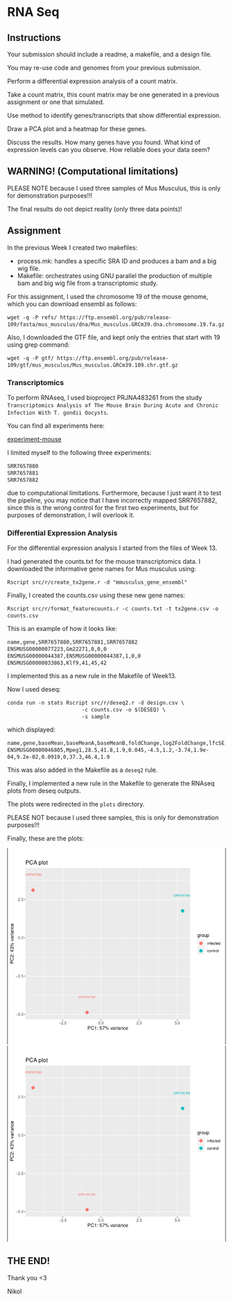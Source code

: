 # RNA Seq

## Instructions

Your submission should include a readme, a makefile, and a design file.

You may re-use code and genomes from your previous submission.

Perform a differential expression analysis of a count matrix.

Take a count matrix, this count matrix may be one generated in a previous assignment or one that simulated.

Use method to identify genes/transcripts that show differential expression.

Draw a PCA plot and a heatmap for these genes.

Discuss the results. How many genes have you found. What kind of expression levels can you observe. How reliable does your data seem?

## WARNING! (Computational limitations)

PLEASE NOTE because I used three samples of Mus Musculus, 
this is only for demonstration purposes!!!

The final results do not depict reality (only three data points)!

## Assignment

In the previous Week I created two makefiles:

- process.mk: handles a specific SRA ID and produces a bam and a big wig file.
- Makefile: orchestrates using GNU parallel the production of multiple bam and big wig file from a transcriptomic study.

For this assignment, I used the chromosome 19 of the mouse genome, which you can download ensembl as follows:
```
wget -q -P refs/ https://ftp.ensembl.org/pub/release-109/fasta/mus_musculus/dna/Mus_musculus.GRCm39.dna.chromosome.19.fa.gz
```

Also, I downloaded the GTF file, and kept only the entries that start with 19 using grep command:
```
wget -q -P gtf/ https://ftp.ensembl.org/pub/release-109/gtf/mus_musculus/Mus_musculus.GRCm39.109.chr.gtf.gz
```

### Transcriptomics

To perform RNAseq, I used bioproject PRJNA483261 from the study `Transcriptomics Analysis of The Mouse Brain During Acute and Chronic Infection With T. gondii Oocysts`. 

You can find all experiments here:

[experiment-mouse](https://www.ncbi.nlm.nih.gov/Traces/study/?acc=SRP156616&o=acc_s%3Aa)

I limited myself to the following three experiments:

```
SRR7657880
SRR7657881
SRR7657882
```

due to computational limitations. Furthermore, because I just want it to test the pipeline, you may notice that I have
incorrectly mapped SRR7657882, since this is the wrong control for the first two experiments, but for purposes 
of demonstration, I will overlook it.


### Differential Expression Analysis

For the differential expression analysis I started from the files of Week 13.

I had generated the counts.txt for the mouse transcriptomics data. 
I downloaded the informative gene names for Mus musculus using:

```
Rscript src/r/create_tx2gene.r -d "mmusculus_gene_ensembl"
```

Finally, I created the counts.csv using these new gene names:

```
Rscript src/r/format_featurecounts.r -c counts.txt -t tx2gene.csv -o counts.csv
```

This is an example of how it looks like:
```
name,gene,SRR7657880,SRR7657881,SRR7657882
ENSMUSG00000077223,Gm22271,0,0,0
ENSMUSG00000044387,ENSMUSG00000044387,1,0,0
ENSMUSG00000033863,Klf9,41,45,42
```

I implemented this as a new rule in the Makefile of Week13.

Now I used deseq:

```
conda run -n stats Rscript src/r/deseq2.r -d design.csv \
                        -c counts.csv -o $(DESEQ) \
                        -s sample
```

which displayed:
```
name,gene,baseMean,baseMeanA,baseMeanB,foldChange,log2FoldChange,lfcSE,stat,PValue,PAdj,FDR,falsePos,SRR7657880,SRR7657881,SRR7657882
ENSMUSG00000046805,Mpeg1,28.5,41.8,1.9,0.045,-4.5,1.2,-3.74,1.9e-04,9.2e-02,0.0919,0,37.3,46.4,1.9
```

This was also added in the Makefile as a `deseq2` rule.

Finally, I implemented a new rule in the Makefile to generate the RNAseq plots from deseq outputs.

The plots were redirected in the `plots` directory.

PLEASE NOT because I used three samples, this is only for demonstration purposes!!!

Finally, these are the plots:

![pca1](images/pca_1.png)
![pca2](images/pca_2.png)

## THE END!

Thank you <3

Nikol
